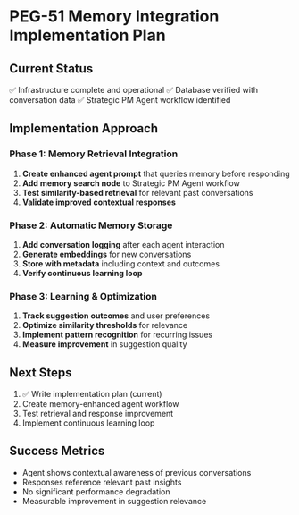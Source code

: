 # PEG-51 Memory Integration Implementation Plan

## Current Status
✅ Infrastructure complete and operational
✅ Database verified with conversation data
✅ Strategic PM Agent workflow identified

## Implementation Approach

### Phase 1: Memory Retrieval Integration
1. **Create enhanced agent prompt** that queries memory before responding
2. **Add memory search node** to Strategic PM Agent workflow  
3. **Test similarity-based retrieval** for relevant past conversations
4. **Validate improved contextual responses**

### Phase 2: Automatic Memory Storage
1. **Add conversation logging** after each agent interaction
2. **Generate embeddings** for new conversations
3. **Store with metadata** including context and outcomes
4. **Verify continuous learning loop**

### Phase 3: Learning & Optimization  
1. **Track suggestion outcomes** and user preferences
2. **Optimize similarity thresholds** for relevance
3. **Implement pattern recognition** for recurring issues
4. **Measure improvement** in suggestion quality

## Next Steps
1. ✅ Write implementation plan (current)
2. Create memory-enhanced agent workflow
3. Test retrieval and response improvement
4. Implement continuous learning loop

## Success Metrics
- Agent shows contextual awareness of previous conversations
- Responses reference relevant past insights
- No significant performance degradation
- Measurable improvement in suggestion relevance
